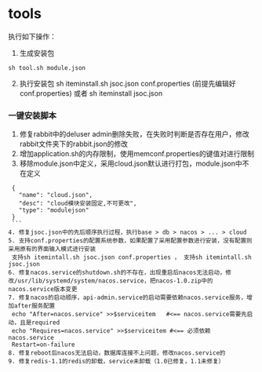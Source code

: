 # tools
执行如下操作：
1. 生成安装包
```
sh tool.sh module.json 
```
2. 执行安装包
sh iteminstall.sh jsoc.json conf.properties  (前提先编辑好conf.properties)
或者
sh iteminstall jsoc.json 

### 一键安装脚本
 1. 修复rabbit中的deluser admin删除失败，在失败时判断是否存在用户，修改rabbit文件夹下的rabbit.json的修改
 2. 增加application.sh的内存限制，使用memconf.properties的键值对进行限制
 3. 移除module.json中定义，采用cloud.json默认进行打包，module.json中不在定义
   ```
    {
      "name": "cloud.json",
      "desc": "cloud模块安装固定,不可更改",
      "type": "modulejson"
    }
    ```
 4. 修复jsoc.json中的先后顺序执行过程，执行base > db > nacos > ... > cloud
 5. 支持conf.properties的配置系统参数，如果配置了采用配置参数进行安装，没有配置则采用原有的界面输入模式进行安装
    支持sh itemintall.sh jsoc.json conf.properties ， 支持sh itemintall.sh jsoc.json
 6. 修复nacos.service的shutdown.sh的不存在，出现重启后nacos无法启动，修改/usr/lib/systemd/system/nacos.service，把nacos-1.0.zip中的nacos.service版本变更
 7. 修复nacos的启动顺序，api-admin.service的启动需要依赖nacos.service服务，增加after服务配置
	echo "After=nacos.service" >>$serviceitem   #<== nacos.service需要先启动，且是required
	echo "Requires=nacos.service" >>$serviceitem #<== 必须依赖nacos.service
	Restart=on-failure
 8. 修复reboot后nacos无法启动，数据库连接不上问题，修改nacos.service的	
 9. 修复redis-1.1的redis的卸载，service未卸载（1.0已修复，1.1未修复）


	



